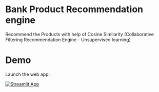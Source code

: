 # Bank Product Recommendation engine
Recommend the Products with help of Cosine Similarity (Collaborative Filtering Recommendation Engine - Unsupervised learning)

# Demo

Launch the web app:

[![Streamlit App](https://static.streamlit.io/badges/streamlit_badge_black_white.svg)](https://share.streamlit.io/akshaynarvate/product-recommendation-engine/main/main.py)
